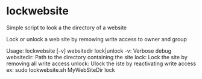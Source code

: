 # lockwebsite
Simple script to look a the directory of a website

Lock or unlock a web site 
by remowing write access to owner and group

Usage: lockwebsite [-v] websitedir lock|unlock
       -v: Verbose debug
       websitedir: Path to the directory containing the site
       lock:    Lock the site by removing all write access
       unlock:  Ulock the iste by reactivating write access
ex:
   sudo lockwebsite.sh MyWebSiteDir lock
